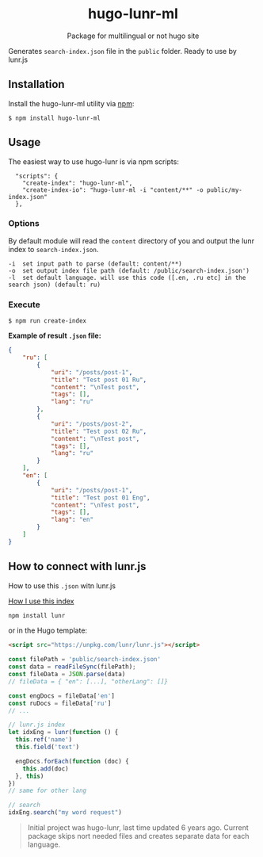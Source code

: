 <h1 align="center">hugo-lunr-ml</h1>
<p align="center">Package for multilingual or not hugo site</p>

Generates `search-index.json` file in the `public` folder. Ready to use by lunr.js

## Installation

Install the hugo-lunr-ml utility via [npm](https://www.npmjs.com/package/hugo-lunr-ml):

```
$ npm install hugo-lunr-ml
```

## Usage

The easiest way to use hugo-lunr is via npm scripts:

```
  "scripts": {
    "create-index": "hugo-lunr-ml",
    "create-index-io": "hugo-lunr-ml -i "content/**" -o public/my-index.json"
  },
```

### Options

By default module will read the `content` directory of you and output the lunr index to `search-index.json`. 

```
-i  set input path to parse (default: content/**)
-o  set output index file path (default: /public/search-index.json')
-l  set default language. will use this code ([.en, .ru etc] in the search json) (default: ru)
```

### Execute

```
$ npm run create-index
```

**Example of result `.json` file:**
```json
{
    "ru": [
        {
            "uri": "/posts/post-1",
            "title": "Test post 01 Ru",
            "content": "\nTest post",
            "tags": [],
            "lang": "ru"
        },
        {
            "uri": "/posts/post-2",
            "title": "Test post 02 Ru",
            "content": "\nTest post",
            "tags": [],
            "lang": "ru"
        }
    ],
    "en": [
        {
            "uri": "/posts/post-1",
            "title": "Test post 01 Eng",
            "content": "\nTest post",
            "tags": [],
            "lang": "en"
        }
    ]
}
```

## How to connect with lunr.js

How to use this `.json` witn lunr.js

[How I use this index](https://romankurnovskii.com/en/posts/hugo-add-search-lunr-popup/#connect-searchresult-forms-with-lunrjs-search)

```javascript
npm install lunr
```

or in the Hugo template:

```html
<script src="https://unpkg.com/lunr/lunr.js"></script>
```

```javascript
const filePath = 'public/search-index.json'
const data = readFileSync(filePath);
const fileData = JSON.parse(data)
// fileData = { "en": [...], "otherLang": []}

const engDocs = fileData['en']
const ruDocs = fileData['ru']
// ...

// lunr.js index
let idxEng = lunr(function () {
  this.ref('name')
  this.field('text')

  engDocs.forEach(function (doc) {
    this.add(doc)
  }, this)
})
// same for other lang

// search
idxEng.search("my word request")
```

> Initial project was hugo-lunr, last time updated 6 years ago. Current package skips nort needed files and creates separate data for each language.